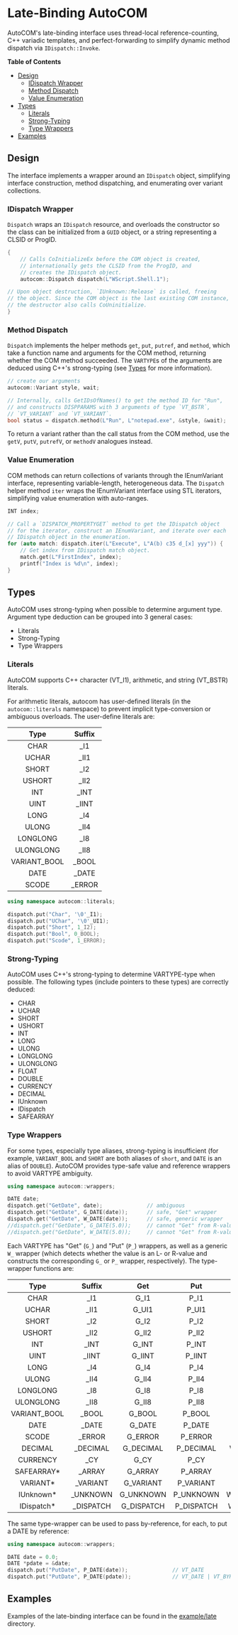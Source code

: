 
Late-Binding AutoCOM
====================

AutoCOM's late-binding interface uses thread-local reference-counting, C++ variadic templates, and perfect-forwarding to simplify dynamic method dispatch via `IDispatch::Invoke`.

**Table of Contents**

- [Design](#desgin)
  - [IDispatch Wrapper](#idispatch-wrapper)
  - [Method Dispatch](#dispparams-generation)
  - [Value Enumeration](#value-enumeration)
- [Types](#types)
  - [Literals](#literals)
  - [Strong-Typing](#strong-typing)
  - [Type Wrappers](#type-wrappers)
- [Examples](#examples)

## Design

The interface implements a wrapper around an `IDispatch` object, simplifying interface construction, method dispatching, and enumerating over variant collections.

### IDispatch Wrapper

`Dispatch` wraps an `IDispatch` resource, and overloads the constructor so the class can be initialized from a `GUID` object, or a string representing a CLSID or ProgID.

```cpp
{
    // Calls CoInitializeEx before the COM object is created, 
    // internationally gets the CLSID from the ProgID, and
    // creates the IDispatch object.
    autocom::Dispatch dispatch(L"WScript.Shell.1");

// Upon object destruction, `IUnknown::Release` is called, freeing
// the object. Since the COM object is the last existing COM instance,
// the destructor also calls CoUninitialize.
}
```

### Method Dispatch

`Dispatch` implements the helper methods `get`, `put`, `putref`, and `method`, which take a function name and arguments for the COM method, returning whether the COM method succeeded. The `VARTYPE`s  of the arguments are deduced using C++'s strong-typing (see [Types](#types) for more information).

```cpp
// create our arguments
autocom::Variant style, wait;

// Internally, calls GetIDsOfNames() to get the method ID for "Run",
// and constructs DISPPARAMS with 3 arguments of type `VT_BSTR`,
// `VT_VARIANT` and `VT_VARIANT`.
bool status = dispatch.method(L"Run", L"notepad.exe", &style, &wait);
```

To return a variant rather than the call status from the COM method, use the `getV`, `putV`, `putrefV`, or `methodV` analogues instead.

### Value Enumeration

COM methods can return collections of variants through the IEnumVariant interface, representing variable-length, heterogeneous data. The `Dispatch` helper method `iter` wraps the IEnumVariant interface using STL iterators, simplifying value enumeration with auto-ranges.

```cpp
INT index;

// Call a `DISPATCH_PROPERTYGET` method to get the IDispatch object
// for the iterator, construct an IEnumVariant, and iterate over each
// IDispatch object in the enumeration.
for (auto match: dispatch.iter(L"Execute", L"A(b) c35 d_[x] yyy")) {
    // Get index from IDispatch match object.
    match.get(L"FirstIndex", index);
    printf("Index is %d\n", index);
}
```

## Types

AutoCOM uses strong-typing when possible to determine argument type. Argument type deduction can be grouped into 3 general cases:

- Literals
- Strong-Typing
- Type Wrappers

### Literals

AutoCOM supports C++ character (VT_I1), arithmetic, and string (VT_BSTR) literals.

For arithmetic literals, autocom has user-defined literals (in the `autocom::literals` namespace) to prevent implicit type-conversion or ambiguous overloads. The user-define literals are:

| Type         | Suffix |
|:------------:|:------:|
| CHAR         | _I1    |
| UCHAR        | _II1   |
| SHORT        | _I2    |
| USHORT       | _II2   |
| INT          | _INT   |
| UINT         | _IINT  |
| LONG         | _I4    |
| ULONG        | _II4   |
| LONGLONG     | _I8    |
| ULONGLONG    | _II8   |
| VARIANT_BOOL | _BOOL  |
| DATE         | _DATE  |
| SCODE        | _ERROR |

```cpp
using namespace autocom::literals;

dispatch.put("Char", '\0'_I1);
dispatch.put("UChar", '\0'_UI1);
dispatch.put("Short", 1_I2);
dispatch.put("Bool", 0_BOOL);
dispatch.put("Scode", 1_ERROR);
```

### Strong-Typing

AutoCOM uses C++'s strong-typing to determine VARTYPE-type when possible. The following types (include pointers to these types) are correctly deduced:

- CHAR
- UCHAR
- SHORT
- USHORT
- INT
- LONG
- ULONG
- LONGLONG
- ULONGLONG
- FLOAT
- DOUBLE
- CURRENCY
- DECIMAL
- IUnknown
- IDispatch
- SAFEARRAY

### Type Wrappers

For some types, especially type aliases, strong-typing is insufficient (for example, `VARIANT_BOOL` and `SHORT` are both aliases of `short`, and `DATE` is an alias of `DOUBLE`). AutoCOM provides type-safe value and reference wrappers to avoid VARTYPE ambiguity.

```cpp
using namespace autocom::wrappers;

DATE date;
dispatch.get("GetDate", date);              // ambiguous
dispatch.get("GetDate", G_DATE(date));      // safe, "Get" wrapper
dispatch.get("GetDate", W_DATE(date));      // safe, generic wrapper
//dispatch.get("GetDate", G_DATE(5.0));     // cannot "Get" from R-value, won't compile
//dispatch.get("GetDate", W_DATE(5.0));     // cannot "Get" from R-value, won't compile
```

Each VARTYPE has "Get" (`G_`) and "Put" (`P_`) wrappers, as well as a generic `W_` wrapper (which detects whether the value is an L- or R-value and constructs the corresponding `G_` or `P_` wrapper, respectively). The type-wrapper functions are:

| Type         | Suffix    | Get        | Put        | Generic    |
|:------------:|:---------:|:----------:|:----------:|:----------:|
| CHAR         | _I1       | G_I1       | P_I1       | W_I1       |
| UCHAR        | _II1      | G_UI1      | P_UI1      | W_UI1      |
| SHORT        | _I2       | G_I2       | P_I2       | W_I2       |
| USHORT       | _II2      | G_II2      | P_II2      | W_II2      |
| INT          | _INT      | G_INT      | P_INT      | W_INT      |
| UINT         | _IINT     | G_IINT     | P_IINT     | W_IINT     |
| LONG         | _I4       | G_I4       | P_I4       | W_I4       |
| ULONG        | _II4      | G_II4      | P_II4      | W_II4      |
| LONGLONG     | _I8       | G_I8       | P_I8       | W_I8       |
| ULONGLONG    | _II8      | G_II8      | P_II8      | W_II8      |
| VARIANT_BOOL | _BOOL     | G_BOOL     | P_BOOL     | W_BOOL     |
| DATE         | _DATE     | G_DATE     | P_DATE     | W_DATE     |
| SCODE        | _ERROR    | G_ERROR    | P_ERROR    | W_ERROR    |
| DECIMAL      | _DECIMAL  | G_DECIMAL  | P_DECIMAL  | W_DECIMAL  |
| CURRENCY     | _CY       | G_CY       | P_CY       | W_CY       |
| SAFEARRAY*   | _ARRAY    | G_ARRAY    | P_ARRAY    | W_ARRAY    |
| VARIANT*     | _VARIANT  | G_VARIANT  | P_VARIANT  | W_VARIANT  |
| IUnknown*    | _UNKNOWN  | G_UNKNOWN  | P_UNKNOWN  | W_UNKNOWN  |
| IDispatch*   | _DISPATCH | G_DISPATCH | P_DISPATCH | W_DISPATCH |

The same type-wrapper can be used to pass by-reference, for each, to put a DATE by reference:

```cpp
using namespace autocom::wrappers;

DATE date = 0.0;
DATE *pdate = &date;
dispatch.put("PutDate", P_DATE(date));              // VT_DATE
dispatch.put("PutDate", P_DATE(pdate));             // VT_DATE | VT_BYREF
```

## Examples

Examples of the late-binding interface can be found in the [example/late](/example/late) directory.
